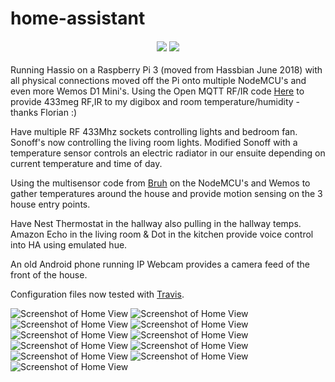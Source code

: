 # home-assistant


  <h4>
  <div align="center">
  <a href="https://travis-ci.org/BertrumUK/Hassio#"><img src="https://travis-ci.org/BertrumUK/Hassio.svg?branch=master"/></a>
  <a href="https://github.com/BertrumUK/Hassio/commits/master"><img src="https://img.shields.io/github/last-commit/BertrumUK/Hassio.svg?style=plasticr"/></a>
  </h4>
</div>

Running Hassio on a Raspberry Pi 3 (moved from Hassbian June 2018) with all physical connections moved off the Pi onto multiple NodeMCU's and even more Wemos D1 Mini's. Using the Open MQTT RF/IR code [Here](https://github.com/1technophile/OpenMQTTGateway) to provide 433meg RF,IR to my digibox and room temperature/humidity - thanks Florian :)

Have multiple RF 433Mhz sockets controlling lights and bedroom fan. Sonoff's now controlling the living room lights. Modified Sonoff with a temperature sensor controls an electric radiator in our ensuite depending on current temperature and time of day.

Using the multisensor code from [Bruh](https://github.com/bruhautomation/ESP-MQTT-JSON-Multisensor) on the NodeMCU's and Wemos to gather temperatures around the house and provide motion sensing on the 3 house entry points. 

Have Nest Thermostat in the hallway also pulling in the hallway temps. Amazon Echo in the living room & Dot in the kitchen provide voice control into HA using emulated hue.

An old Android phone running IP Webcam provides a camera feed of the front of the house.

Configuration files now tested with [Travis](https://travis-ci.org/BertrumUK/home-assistant).


![Screenshot of Home View](https://github.com/BertrumUK/Hassio/blob/master/Screenshots/main%20page.png)
![Screenshot of Home View](https://github.com/BertrumUK/Hassio/blob/master/Screenshots/household.png)
![Screenshot of Home View](https://github.com/BertrumUK/Hassio/blob/master/Screenshots/security.png)
![Screenshot of Home View](https://github.com/BertrumUK/Hassio/blob/master/Screenshots/travel.png)
![Screenshot of Home View](https://github.com/BertrumUK/Hassio/blob/master/Screenshots/weather.png)
![Screenshot of Home View](https://github.com/BertrumUK/Hassio/blob/master/Screenshots/automations.png)
![Screenshot of Home View](https://github.com/BertrumUK/Hassio/blob/master/Screenshots/network.png)
![Screenshot of Home View](https://github.com/BertrumUK/Hassio/blob/master/Screenshots/devices.png)
![Screenshot of Home View](https://github.com/BertrumUK/Hassio/blob/master/Screenshots/fitbit.png)
![Screenshot of Home View](https://github.com/BertrumUK/Hassio/blob/master/Screenshots/media%20devices.png)
![Screenshot of Home View](https://github.com/BertrumUK/Hassio/blob/master/Screenshots/tv%20remote.png)
